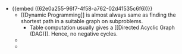 - {{embed ((62e0a255-96f7-4f58-a762-02d41535c6f6))}}
	- [[Dynamic Programming]] is almost always same as finding the shortest path in a suitable graph on subproblems.
		- Table computation usually gives a [[Directed Acyclic Graph (DAG)]]. Hence, no negative cycles.
	-
	-